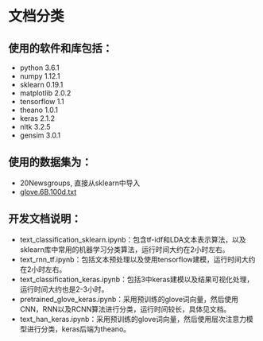 # 文档分类

## 使用的软件和库包括：
* python 3.6.1
* numpy 1.12.1
* sklearn 0.19.1
* matplotlib 2.0.2
* tensorflow 1.1
* theano 1.0.1
* keras 2.1.2
* nltk 3.2.5
* gensim 3.0.1

## 使用的数据集为：
* 20Newsgroups, 直接从sklearn中导入
* [glove.6B.100d.txt](https://nlp.stanford.edu/projects/glove/)

## 开发文档说明：
* text_classification_sklearn.ipynb：包含tf-idf和LDA文本表示算法，以及sklearn库中常用的机器学习分类算法，运行时间大约在2小时左右。
* text_rnn_tf.ipynb：包括文本预处理以及使用tensorflow建模，运行时间大约在2小时左右。
* text_classification_keras.ipynb：包括3中keras建模以及结果可视化处理，运行时间大约也是2-3小时。
* pretrained_glove_keras.ipynb：采用预训练的glove词向量，然后使用CNN，RNN以及RCNN算法进行分类，运行时间较长，具体见文档。
* text_han_keras.ipynb：采用预训练的glove词向量，然后使用层次注意力模型进行分类，keras后端为theano。
